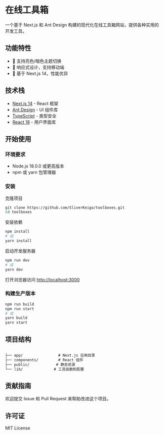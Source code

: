 # 在线工具箱

一个基于 Next.js 和 Ant Design 构建的现代化在线工具箱网站，提供各种实用的开发工具。

## 功能特性

- 🎨 支持亮色/暗色主题切换
- 📱 响应式设计，支持移动端
- 🚀 基于 Next.js 14，性能优异

## 技术栈

- [Next.js 14](https://nextjs.org/) - React 框架
- [Ant Design](https://ant.design/) - UI 组件库
- [TypeScript](https://www.typescriptlang.org/) - 类型安全
- [React 18](https://reactjs.org/) - 用户界面库

## 开始使用

### 环境要求

- Node.js 18.0.0 或更高版本
- npm 或 yarn 包管理器

### 安装

克隆项目

```bash
git clone https://github.com/SliverKeigo/toolboxes.git
cd toolboxes
```

安装依赖

```bash
npm install
# 或
yarn install
```

启动开发服务器

```bash
npm run dev
# 或
yarn dev
```

打开浏览器访问 [http://localhost:3000](http://localhost:3000)

### 构建生产版本

```bash
npm run build
npm run start
# 或
yarn build
yarn start
```

## 项目结构

``` txt

├── app/                # Next.js 应用目录
├── components/         # React 组件
├── public/            # 静态资源
└── lib/              # 工具函数和配置
```

## 贡献指南

欢迎提交 Issue 和 Pull Request 来帮助改进这个项目。

## 许可证

MIT License
